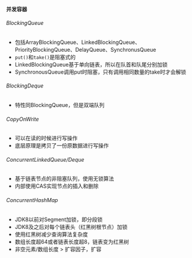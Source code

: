 #### 并发容器

###### BlockingQueue

- 包括ArrayBlockingQueue、LinkedBlockingQueue、PriorityBlockingQueue、DelayQueue、SynchronusQueue
- `put()`和`take()`是阻塞式的
- LinkedBlockingQueue基于单向链表，所以在队首和队尾分别加锁
- SynchronousQueue调用put时阻塞，只有调用相同数量的take时才会解锁

###### BlockingDeque

- 特性同BlockingQueue，但是双端队列

###### CopyOnWrite

- 可以在读的时候进行写操作
- 底层原理是拷贝了一份原数据进行写操作

###### ConcurrentLinkedQueue/Deque

- 基于链表节点的非阻塞队列，使用无锁算法
- 内部使用CAS实现节点的插入和删除

###### ConcurrentHashMap

- JDK8以前对Segment加锁，即分段锁
- JDK8及之后对每个链表头（红黑树根节点）加锁
- 使用红黑树减少查询算法复杂度
- 数组长度超64或者链表长度超8，链表变为红黑树
- 非空元素/数组长度 > 扩容因子，扩容